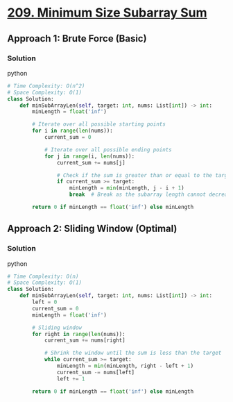 # [209. Minimum Size Subarray Sum](https://leetcode.com/problems/minimum-size-subarray-sum/)

## Approach 1: Brute Force (Basic)

### Solution
python
```python
# Time Complexity: O(n^2)
# Space Complexity: O(1)
class Solution:
    def minSubArrayLen(self, target: int, nums: List[int]) -> int:
        minLength = float('inf')

        # Iterate over all possible starting points
        for i in range(len(nums)):
            current_sum = 0

            # Iterate over all possible ending points
            for j in range(i, len(nums)):
                current_sum += nums[j]

                # Check if the sum is greater than or equal to the target
                if current_sum >= target:
                    minLength = min(minLength, j - i + 1)
                    break  # Break as the subarray length cannot decrease further

        return 0 if minLength == float('inf') else minLength
```

## Approach 2: Sliding Window (Optimal)

### Solution
python
```python
# Time Complexity: O(n)
# Space Complexity: O(1)
class Solution:
    def minSubArrayLen(self, target: int, nums: List[int]) -> int:
        left = 0
        current_sum = 0
        minLength = float('inf')

        # Sliding window
        for right in range(len(nums)):
            current_sum += nums[right]

            # Shrink the window until the sum is less than the target
            while current_sum >= target:
                minLength = min(minLength, right - left + 1)
                current_sum -= nums[left]
                left += 1

        return 0 if minLength == float('inf') else minLength
```

